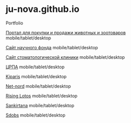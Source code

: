 # ju-nova.github.io
Portfolio


[Портал для покупки и продажи животных и зoотоваров](https://ju-nova.github.io/petsexpert/ "Petsexpert")  mobile/tablet/desktop

[Сайт научного фонда](https://ju-nova.github.io/safond/ "Safond")  mobile/tablet/desktop

[Сайт стоматологической клиники](https://ju-nova.github.io/dent/ "Dent")  mobile/tablet/desktop

[ЦРПА](https://ju-nova.github.io/crpa/ "CRPA")  mobile/tablet/desktop

[Kiparis](https://ju-nova.github.io/kiparis/ "Kiparis")  mobile/tablet/desktop

[Net-nord](https://ju-nova.github.io/net-nord/ "Net-nord")  mobile/tablet/desktop

[Rising Lotos](https://ju-nova.github.io/rising_lotos/ "Rising Lotos")  mobile/tablet/desktop

[Sankirtana](https://ju-nova.github.io/sankirtana/ "Sankirtana")  mobile/tablet/desktop

[Sdobs](https://ju-nova.github.io/sdobs/ "Sdobs")  mobile/tablet/desktop
